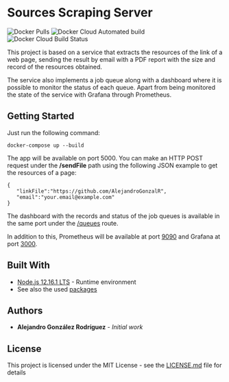 # Sources Scraping Server 

![Docker Pulls](https://img.shields.io/docker/pulls/alejandrogonzalr/node-kubernetes)
![Docker Cloud Automated build](https://img.shields.io/docker/cloud/automated/alejandrogonzalr/node-kubernetes)
![Docker Cloud Build Status](https://img.shields.io/docker/cloud/build/alejandrogonzalr/node-kubernetes)

This project is based on a service that extracts the resources of the link of a web page, sending the result by email with a PDF report with the size and record of the resources obtained.

The service also implements a job queue along with a dashboard where it is possible to monitor the status of each queue. Apart from being monitored the state of the service with Grafana through Prometheus.

## Getting Started

Just run the following command:

```
docker-compose up --build
```

The app will be available on port 5000. You can make an HTTP POST request under the **/sendFile** path using the following JSON example to get the resources of a page:

```
{
   "linkFile":"https://github.com/AlejandroGonzalR",
   "email":"your.email@example.com"
}
```

The dashboard with the records and status of the job queues is available in the same port under the [/queues](http://localhost:5000/queues) route.

In addition to this, Prometheus will be available at port [9090](http://localhost:9090) and Grafana at port [3000](http://localhost:3000/).

## Built With

* [Node.js 12.16.1 LTS](https://nodejs.org/en/) - Runtime environment
* See also the used [packages](https://github.com/AlejandroGonzalR/berkeley-algorithm/blob/master/package.json)

## Authors

* **Alejandro González Rodríguez** - *Initial work*

## License

This project is licensed under the MIT License - see the [LICENSE.md](LICENSE.md) file for details
